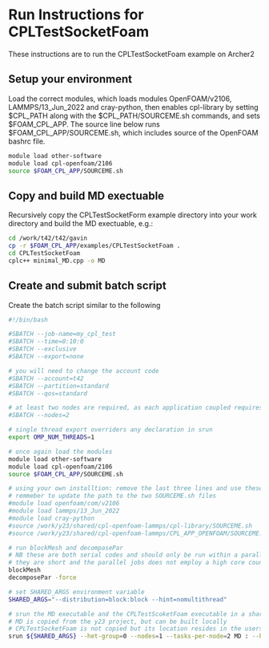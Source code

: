 Run Instructions for CPLTestSocketFoam
======================================

These instructions are to run the CPLTestSocketFoam example on Archer2

Setup your environment
----------------------
Load the correct modules, which loads modules OpenFOAM/v2106, LAMMPS/13_Jun_2022 and cray-python, then enables cpl-library by setting $CPL_PATH along with the $CPL_PATH/SOURCEME.sh commands, and sets $FOAM_CPL_APP.  The source line below runs $FOAM_CPL_APP/SOURCEME.sh, which includes source of the OpenFOAM bashrc file.

   ```bash
   module load other-software
   module load cpl-openfoam/2106
   source $FOAM_CPL_APP/SOURCEME.sh
   ```

Copy and build MD exectuable
----------------------------
Recursively copy the CPLTestSocketForm example directory into your work directory and build the MD exectuable, e.g.:

   ```bash
   cd /work/t42/t42/gavin
   cp -r $FOAM_CPL_APP/examples/CPLTestSocketFoam .
   cd CPLTestSocketFoam
   cplc++ minimal_MD.cpp -o MD
   ```

Create and submit batch script
------------------------------
Create the batch script similar to the following

   ```bash
   #!/bin/bash

   #SBATCH --job-name=my_cpl_test
   #SBATCH --time=0:10:0
   #SBATCH --exclusive
   #SBATCH --export=none
   
   # you will need to change the account code
   #SBATCH --account=t42
   #SBATCH --partition=standard
   #SBATCH --qos=standard
   
   # at least two nodes are required, as each application coupled requires at least one node each
   #SBATCH --nodes=2
   
   # single thread export overriders any declaration in srun
   export OMP_NUM_THREADS=1
   
   # once again load the modules
   module load other-software
   module load cpl-openfoam/2106
   source $FOAM_CPL_APP/SOURCEME.sh

   # using your own installtion: remove the last three lines and use these four lines instead
   # remmeber to update the path to the two SOURCEME.sh files
   #module load openfoam/com/v2106
   #module load lammps/13_Jun_2022
   #module load cray-python
   #source /work/y23/shared/cpl-openfoam-lammps/cpl-library/SOURCEME.sh
   #source /work/y23/shared/cpl-openfoam-lammps/CPL_APP_OPENFOAM/SOURCEME.sh
   
   # run blockMesh and decompasePar
   # NB these are both serial codes and should only be run within a parallel job if
   # they are short and the parallel jobs does not employ a high core count
   blockMesh
   decomposePar -force
   
   # set SHARED_ARGS environment variable
   SHARED_ARGS="--distribution=block:block --hint=nomultithread"
   
   # srun the MD executable and the CPLTestScoketFoam executable in a shared
   # MD is copied from the y23 project, but can be built locally 
   # CPLTestSocketFoam is not copied but its location resides in the users PATH 
   srun ${SHARED_ARGS} --het-group=0 --nodes=1 --tasks-per-node=2 MD : --het-group=1 --nodes=1 --tasks-per-node=2 CPLTestSocketFoam -parallel
   ```

